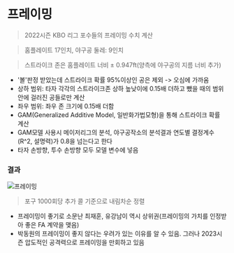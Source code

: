 # 프레이밍
> 2022시즌 KBO 리그 포수들의 프레이밍 수치 계산

> 홈플레이트 17인치, 야구공 둘레: 9인치

> 스트라이크 존은 홈플레이트 너비 ± 0.947ft(양측에 야구공의 지름 너비 추가)

- '볼'판정 받았는데 스트라이크 확률 95%이상인 공은 제외 -> 오심에 가까움
- 상하 범위: 타자 각각의 스트라이크존 상하 높낮이에 0.15배 더하고 뺐을 때의 범위 안에 걸러진 공들로만 계산
- 좌우 범위: 좌우 존 크기에 0.15배 더함
- GAM(Generalized Additive Model, 일반화가법모형)을 통해 스트라이크 확률 계산
- GAM모델 사용시 메이저리그의 분석, 야구공작소의 분석결과 연도별 결정계수(R^2, 설명력)가 0.8을 넘는다고 한다
- 타자 손방향, 투수 손방향 모두 모델 변수에 넣음

### 결과
![프레이밍](https://github.com/jaeb0129/baseball/assets/63768509/9a451d4f-9257-4d78-bcf6-d1dbabb70776)
> 포구 1000회당 추가 콜 기준으로 내림차순 정렬

- 프레이밍이 좋기로 소문난 최재훈, 유강남이 역시 상위권(프레이밍의 가치를 인정받아 좋은 FA 계약을 맺음)
- 박동원의 프레이밍이 좋지 않다는 우려가 있는 이유를 알 수 있음. 그러나 2023시즌 압도적인 공격력으로 프레이밍을 만회하고 있음
